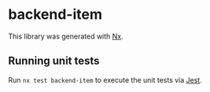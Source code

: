 # backend-item

This library was generated with [Nx](https://nx.dev).

## Running unit tests

Run `nx test backend-item` to execute the unit tests via [Jest](https://jestjs.io).
